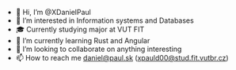- 👋 Hi, I’m @XDanielPaul
- 👀 I’m interested in Information systems and Databases
- 🎓 Currently studying major at VUT FIT
- 🌱 I’m currently learning Rust and Angular
- 💞️ I’m looking to collaborate on anything interesting
- 📫 How to reach me daniel@paul.sk (xpauld00@stud.fit.vutbr.cz)

<!---
XDanielPaul/XDanielPaul is a ✨ special ✨ repository because its `README.md` (this file) appears on your GitHub profile.
You can click the Preview link to take a look at your changes.
--->
